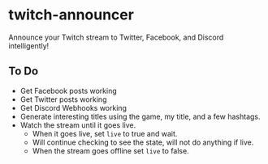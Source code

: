 # twitch-announcer
Announce your Twitch stream to Twitter, Facebook, and Discord intelligently!

## To Do
- Get Facebook posts working
- Get Twitter posts working
- Get Discord Webhooks working
- Generate interesting titles using the game, my title, and a few hashtags.
- Watch the stream until it goes live.
    - When it goes live, set `live` to true and wait.
    - Will continue checking to see the state, will not do anything if live.
    - When the stream goes offline set `live` to false. 